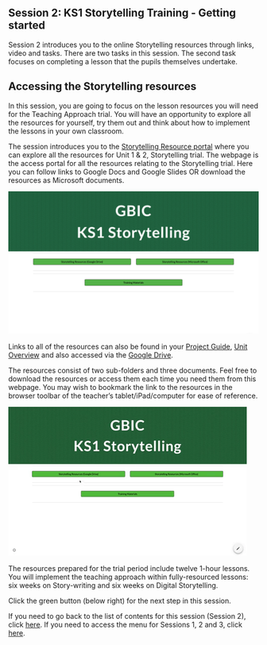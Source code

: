 ## Session 2: KS1 Storytelling Training - Getting started
Session 2 introduces you to the online Storytelling resources through links, video and tasks. There are two tasks in this session. The second task focuses on completing a lesson that the pupils themselves undertake.

## Accessing the Storytelling resources
In this session, you are going to focus on the lesson resources you will need for the Teaching Approach trial. You will have an opportunity to explore all the resources for yourself, try them out and think about how to implement the lessons in your own classroom.

The session introduces you to the [Storytelling Resource portal](http://ncce.io/KS1Storytelling) where you can explore all the resources for Unit 1 & 2, Storytelling trial. The webpage is the access portal for all the resources relating to the Storytelling trial. Here you can follow links to Google Docs and Google Slides OR download the resources as Microsoft documents.

![Modelling access webpage](images/ks1storytelling-Webpage.png)

Links to all of the resources can also be found in your [Project Guide](https://docs.google.com/document/d/1GCvtNeQWBAr_5M2xajIXmoqcHco7WPEtvMrsf-v4oGI/edit?usp=sharing), [Unit Overview](ncce.io/glxPE8) and also accessed via the [Google Drive](ncce.io/l9Spga).

The resources consist of two sub-folders and three documents. Feel free to download the resources or access them each time you need them from this webpage. You may wish to bookmark the link to the resources in the browser toolbar of the teacher’s tablet/iPad/computer for ease of reference. 

![Modelling access webpage](images/ks1storytelling-WebpageAccess.gif)

The resources prepared for the trial period include twelve 1-hour lessons. You will implement the teaching approach within fully-resourced lessons: six weeks on Story-writing and six weeks on Digital Storytelling.

Click the green button (below right) for the next step in this session.

If you need to go back to the list of contents for this session (Session 2), click [here](https://projects.raspberrypi.org/en/projects/KS1StorytellingTraining_Session2_GBICi1b). 
If you need to access the menu for Sessions 1, 2 and 3, click [here](https://projects.raspberrypi.org/en/pathways/ks1-storytellingtraining-gbici1b).
